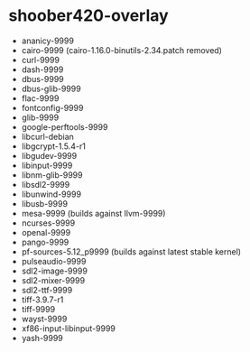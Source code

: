 # shoober420-overlay

* ananicy-9999
* cairo-9999 (cairo-1.16.0-binutils-2.34.patch removed)
* curl-9999
* dash-9999
* dbus-9999
* dbus-glib-9999
* flac-9999
* fontconfig-9999
* glib-9999
* google-perftools-9999
* libcurl-debian
* libgcrypt-1.5.4-r1
* libgudev-9999
* libinput-9999
* libnm-glib-9999
* libsdl2-9999
* libunwind-9999
* libusb-9999
* mesa-9999 (builds against llvm-9999)
* ncurses-9999
* openal-9999
* pango-9999
* pf-sources-5.12_p9999 (builds against latest stable kernel)
* pulseaudio-9999
* sdl2-image-9999
* sdl2-mixer-9999
* sdl2-ttf-9999
* tiff-3.9.7-r1
* tiff-9999
* wayst-9999
* xf86-input-libinput-9999
* yash-9999
